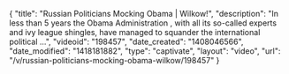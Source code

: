 {
    "title": "Russian Politicians Mocking Obama | Wilkow!",
    "description": "In less than 5 years the Obama Administration , with all its so-called experts and ivy league shingles, have managed to squander the international political ...",
    "videoid": "198457",
    "date_created": "1408046566",
    "date_modified": "1418181882",
    "type": "captivate",
    "layout": "video",
    "url": "\/v\/russian-politicians-mocking-obama-wilkow\/198457"
}